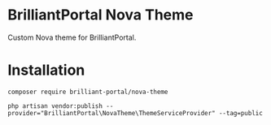 # BrilliantPortal Nova Theme

Custom Nova theme for BrilliantPortal.

# Installation

```shell
composer require brilliant-portal/nova-theme

php artisan vendor:publish --provider="BrilliantPortal\NovaTheme\ThemeServiceProvider" --tag=public
```

